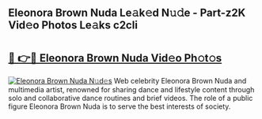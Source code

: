 ## Eleonora Brown Nuda Le𝚊k𝚎d N𝚞𝚍e - Part-z2K Vid𝚎o Photos Le𝚊ks c2cli

# <h2><a href="http://fbbpqi7.evod.top/?m=Eleonora+Brown+Nuda">🔗 👉🔴 Eleonora Brown Nuda Vid𝚎o Ph𝚘t𝚘s</a></h2>

[![Eleonora Brown Nuda N𝚞d𝚎s](https://i.imgur.com/8V9OHl7.gif)](http://fbbpqi7.evod.top/?m=Eleonora+Brown+Nuda)
Web celebrity Eleonora Brown Nuda and multimedia artist, renowned for sharing dance and lifestyle content through solo and collaborative dance routines and brief videos. The role of a public figure Eleonora Brown Nuda is to serve the best interests of society. 
